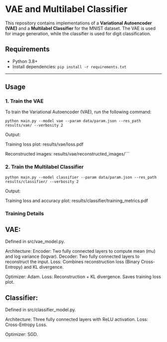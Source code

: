 # VAE and Multilabel Classifier

This repository contains implementations of a **Variational Autoencoder (VAE)** and a **Multilabel Classifier** for the MNIST dataset. The VAE is used for image generation, while the classifier is used for digit classification.

## Requirements
- Python 3.8+
- Install dependencies: `pip install -r requirements.txt`

---

## Usage

### 1. **Train the VAE**
To train the Variational Autoencoder (VAE), run the following command:
```
python main.py --model vae --param data/param.json --res_path results/vae/ --verbosity 2
```
Output:

Training loss plot: results/vae/loss.pdf

Reconstructed images: results/vae/reconstructed_images/```

### 2. **Train the Multilabel Classifier**
```
python main.py --model classifier --param data/param.json --res_path results/classifier/ --verbosity 2
```
Output:

Training loss and accuracy plot: results/classifier/training_metrics.pdf

### Training Details

## VAE:

Defined in src/vae_model.py.

Architecture:
Encoder: Two fully connected layers to compute mean (mu) and log variance (logvar).
Decoder: Two fully connected layers to reconstruct the input.
Loss: Combines reconstruction loss (Binary Cross-Entropy) and KL divergence.

Optimizer: Adam.
Loss: Reconstruction + KL divergence.
Saves training loss plot.

## Classifier:

Defined in src/classifier_model.py.

Architecture:
Three fully connected layers with ReLU activation.
Loss: Cross-Entropy Loss.

Optimizer: SGD.
